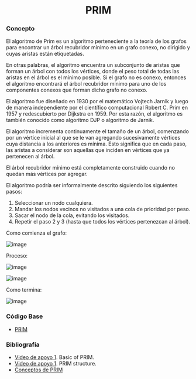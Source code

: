 <h1 align="center"> PRIM </h1>

### Concepto 

El algoritmo de Prim es un algoritmo perteneciente a la teoría de los grafos para encontrar un árbol recubridor mínimo en un grafo conexo, no dirigido y cuyas aristas están etiquetadas.

En otras palabras, el algoritmo encuentra un subconjunto de aristas que forman un árbol con todos los vértices, donde el peso total de todas las aristas en el árbol es el mínimo posible. Si el grafo no es conexo, entonces el algoritmo encontrará el árbol recubridor mínimo para uno de los componentes conexos que forman dicho grafo no conexo.

El algoritmo fue diseñado en 1930 por el matemático Vojtech Jarnik y luego de manera independiente por el científico computacional Robert C. Prim en 1957 y redescubierto por Dijkstra en 1959. Por esta razón, el algoritmo es también conocido como algoritmo DJP o algoritmo de Jarnik.

El algoritmo incrementa continuamente el tamaño de un árbol, comenzando por un vértice inicial al que se le van agregando sucesivamente vértices cuya distancia a los anteriores es mínima. Esto significa que en cada paso, las aristas a considerar son aquellas que inciden en vértices que ya pertenecen al árbol.

El árbol recubridor mínimo está completamente construido cuando no quedan más vértices por agregar.

El algoritmo podría ser informalmente descrito siguiendo los siguientes pasos:

1. Seleccionar un nodo cualquiera.
2. Mandar los nodos vecinos no visitados a una cola de prioridad por peso.
3. Sacar el nodo de la cola, evitando los visitados. 
4. Repetir el paso 2 y 3 (hasta que todos los vértices pertenezcan al árbol).

Como comienza el grafo:

![image](https://user-images.githubusercontent.com/90888080/196334760-345a6a51-d25e-4612-a563-13e993d9aaa7.png)

Proceso:

![image](https://user-images.githubusercontent.com/90888080/196334811-eec11338-698c-4b0f-afcb-49bcafc5d8da.png)

![image](https://user-images.githubusercontent.com/90888080/196334830-d8f52f12-a4f1-4b8b-86ac-7a1803b9f504.png)

Como termina:

![image](https://user-images.githubusercontent.com/90888080/196334791-cd8c2604-9103-4dbe-bd4c-44b21f8858c8.png)

### Código Base
- [PRIM](https://github.com/PabloAcker/Algoritmica/blob/main/Cap4%20Teor%C3%ADa%20de%20Grafos/Algor%C3%ADtmo%20PRIM/prim.cpp)

### Bibliografía
- [Video de apoyo 1](https://www.youtube.com/watch?v=cplfcGZmX7I&t=1s). Basic of PRIM.
- [Video de apoyo 1](https://www.youtube.com/watch?v=ZtZaR7EcI5Y). PRIM structure.
- [Conceptos de PRIM](https://es.wikipedia.org/wiki/Algoritmo_de_Prim#:~:text=El%20algoritmo%20incrementa%20continuamente%20el,que%20ya%20pertenecen%20al%20%C3%A1rbol.)
